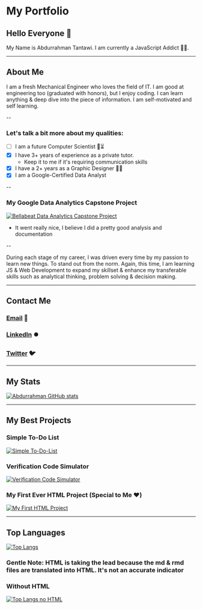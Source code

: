# **My Portfolio**

## Hello Everyone :wave:

My Name is Abdurrahman Tantawi. I am currently a JavaScript Addict 👨‍💻.

---

## About Me

I am a fresh Mechanical Engineer who loves the field of IT. I am good at engineering too (graduated with honors), but I enjoy coding. I can learn anything & deep dive into the piece of information. I am self-motivated and self learning.

--

### **Let's talk a bit more about my qualities:**

- [ ] I am a future Computer Scientist 🤞⏳
- [x] I have 3+ years of experience as a private tutor.
  - Keep it to me if it's requiring communication skills
- [x] I have a 2+ years as a Graphic Designer :artist:
- [x] I am a Google-Certified Data Analyst

--

### My Google Data Analytics Capstone Project

[![Bellabeat Data Analytics Capstone Project](https://github-readme-stats.vercel.app/api/pin/?username=Abrahman-ra&theme=nightowl&repo=Bellabeat-DA-Project)](https://github.com/Abrahman-Ra/Bellabeat-DA-Project)

- It went really nice, I believe I did a pretty good analysis and documentation

--

During each stage of my career, I was driven every time by my passion to learn new things. To stand out from the norm. Again, this time, I am learning JS & Web Development to expand my skillset & enhance my transferable skills such as analytical thinking, problem solving & decision making.

---

## Contact Me

### [Email](abdurrahman.tantawi@gmail.com) 📧

### [LinkedIn](www.linkedIn.com/in/AbRahman-Ra) ⏺️

### [Twitter](https://twitter.com/AbRahman_Ra) 🐦

---

## My Stats

[![Abdurrahman GitHub stats](https://github-readme-stats.vercel.app/api?username=Abrahman-Ra&show_icons=true&theme=vision-friendly-dark)](https://github.com/anuraghazra/github-readme-stats)

---

## My Best Projects

### Simple To-Do List

[![Simple To-Do-List](https://github-readme-stats.vercel.app/api/pin/?username=Abrahman-ra&theme=nightowl&repo=To-Do-List)](https://github.com/Abrahman-Ra/To-Do-List)

### Verification Code Simulator

[![Verification Code Simulator](https://github-readme-stats.vercel.app/api/pin/?username=Abrahman-ra&theme=nightowl&repo=Verify-Code-Simulator)](https://github.com/Abrahman-Ra/Verify-Code-Simulator)

### My First Ever HTML Project (Special to Me ❤️)

[![My First HTML Project](https://github-readme-stats.vercel.app/api/pin/?username=Abrahman-ra&theme=nightowl&repo=My-First-HTML-Project)](https://github.com/Abrahman-Ra/My-First-HTML-Project)

---

## Top Languages

[![Top Langs](https://github-readme-stats.vercel.app/api/top-langs/?username=Abrahman-Ra&size_weight=0.5&count_weight=0.5&layout=donut&theme=radical)](https://github.com/anuraghazra/github-readme-stats)

### Gentle Note: HTML is taking the lead because the md & rmd files are translated into HTML. It's not an accurate indicator

### Without HTML

[![Top Langs no HTML](https://github-readme-stats.vercel.app/api/top-langs/?username=Abrahman-Ra&size_weight=0.5&count_weight=0.5&layout=donut&theme=radical&hide=html)](https://github.com/anuraghazra/github-readme-stats)
